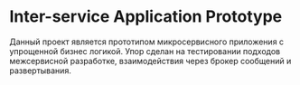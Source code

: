 # Inter-service Application Prototype
Данный проект является прототипом микросервисного приложения с упрощенной бизнес логикой. Упор сделан на тестировании подходов межсервисной разработке, взаимодействия через брокер сообщений и развертывания.